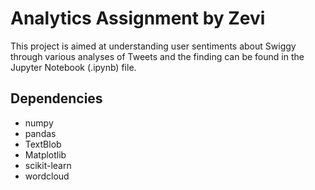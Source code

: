 # Analytics Assignment by Zevi

This project is aimed at understanding user sentiments about Swiggy through various analyses of Tweets and the finding can be found in the Jupyter Notebook (.ipynb) file.
 
 ## Dependencies
  * numpy
  * pandas
  * TextBlob
  * Matplotlib
  * scikit-learn
  * wordcloud
